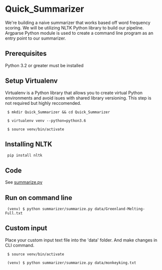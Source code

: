 # Quick_Summarizer
We're building a naive summarizer that works based off word frequency scoring. We will be utilizing NLTK Python library to build our pipeline.
Argparse Python module is used to create a command line program as an entry point to our summarizer.

## Prerequisites 
Python 3.2 or greater must be installed

## Setup Virtualenv
Virtualenv is a Python library that allows you to create virtual Python environments and avoid isues with shared library versioning. This step is not required but highly reccomended.
<p><code> $ mkdir Quick_Summarizer && cd Quick_Summarizer </code></p>
<p><code> $ virtualenv venv --python=python3.6 </p></code>
<p><code> $ source venv/bin/activate </code></p>
 
## Installing NLTK
<p><code> pip install nltk </code></p>

## Code 
See [summarize.py](https://github.com/Euno257/Quick_Summarizer/blob/master/summarizer/summarize.py)

## Run on command line 
<p><code> (venv) $ python summarizer/summarize.py data/Greenland-Melting-Full.txt </code></p>

## Custom input
Place your custom input text file into the 'data' folder. And make changes in CLI command.
<p><code> $ source venv/bin/activate </code></p>
<p><code> (venv) $ python summarizer/summarize.py data/monkeyking.txt </code></p>
 
